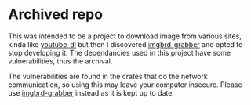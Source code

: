 # Archived repo

This was intended to be a project to download image from various sites, kinda like [youtube-dl](https://youtube-dl.org) but then I discovered [imgbrd-grabber](https://bionus.github.io/imgbrd-grabber/) and opted to stop developing it. The dependancies used in this project have some vulnerabilities, thus the archival.

The vulnerabilities are found in the crates that do the network communication, so using this may leave your computer insecure. Please use [imgbrd-grabber](https://bionus.github.io/imgbrd-grabber/) instead as it is kept up to date.
